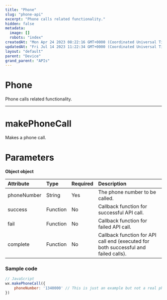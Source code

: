 ```yaml
---
title: "Phone"
slug: "phone-api"
excerpt: "Phone calls related functionality."
hidden: false
metadata: 
  image: []
  robots: "index"
createdAt: "Mon Apr 24 2023 08:22:16 GMT+0000 (Coordinated Universal Time)"
updatedAt: "Fri Jul 14 2023 11:22:34 GMT+0000 (Coordinated Universal Time)"
layout: "default"
parent: "Device"
grand_parent: "APIs"
---
```

# Phone 
Phone calls related functionality.
*** 
# makePhoneCall

Makes a phone call.

# Parameters

**Object object**

| Attribute   | Type     | Required | Description                                                                         |
| :---------- | :------- | :------- | :---------------------------------------------------------------------------------- |
| phoneNumber | String   | Yes      | The phone number to be called.                                                      |
| success     | Function | No       | Callback function for successful API call.                                          |
| fail        | Function | No       | Callback function for failed API call.                                              |
| complete    | Function | No       | Callback function for API call end (executed for both successful and failed calls). |

### Sample code

```javascript
// JavaScript
wx.makePhoneCall({
	phoneNumber: '1340000' // This is just an example but not a real phone number.
})
```
